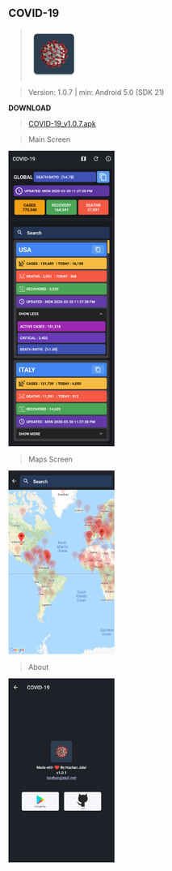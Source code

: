 COVID-19
------------
> <img  alt="Logo" src="Images/logo.png" width="100" />

> Version: 1.0.7 | min: Android 5.0 (SDK 21)

**DOWNLOAD**
> [COVID-19_v1.0.7.apk](https://github.com/H4zh4n/covid-19/releases)

> Main Screen
<img alt="Main Screen" src="Images/main.png" width="210" />

> Maps Screen
<img alt="Main Screen" src="Images/maps.png" width="210" />


> About
<img  alt="About Screen" src="Images/about.png" width="210" />
